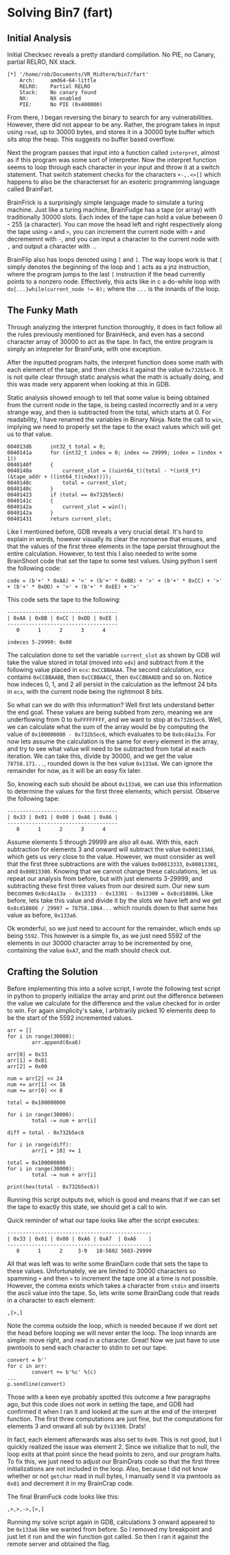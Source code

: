 # Solving Bin7 (fart)
## Initial Analysis
Initial Checksec reveals a pretty standard compilation. No PIE, no Canary, partial RELRO, NX stack.
```
[*] '/home/rob/Documents/VR_Midterm/bin7/fart'
    Arch:     amd64-64-little
    RELRO:    Partial RELRO
    Stack:    No canary found
    NX:       NX enabled
    PIE:      No PIE (0x400000)
```
From there, I began reversing the binary to search for any vulnerabilities. However, there did not
appear to be any. Rather, the program takes in input using `read`, up to 30000 bytes, and stores it
in a 30000 byte buffer which sits atop the heap. This suggests no buffer based overflow.

Next the program passes that input into a function called `interpret`, almost as if this program was
some sort of interpreter. Now the interpret function seems to loop through each character in your
input and throw it at a switch statement. That switch statement checks for the characters `+-,.<>[]`
which happens to also be the characterset for an esoteric programming language called BrainFart. 

BrainFrick is a surprisingly simple language made to simulate a turing machine. Just like a turing
machine, BrainFudge has a tape (or array) with traditionally 30000 slots. Each index of the tape
can hold a value between 0 - 255 (a character). You can move the head left and right respectively
along the tape using `<` and `>`, you can increment the current node with `+` and decrememnt with
`-`, and you can input a character to the current node with `,` and output a character with `.`.

BrainFlip also has loops denoted using `[` and `]`. The way loops work is that `[` simply denotes
the beginning of the loop and `]` acts as a jnz instruction, where the program jumps to the last
`[` instruction if the head currently points to a nonzero node. Effectively, this acts like in c
a do-while loop with `do{...}while(current_node != 0);` where the `...` is the innards of the loop.

## The Funky Math
Through analyzing the interpret function thoroughly, it does in fact follow all the rules previously
mentioned for BrainHeck, and even has a second character array of 30000 to act as the tape. In fact,
the entire program is simply an intepreter for BrainFunk, with one exception. 

After the inputted program halts, the interpret function does some math with each element of the 
tape, and then checks it against the value `0x732b5ec6`. It is not quite clear through static
analysis what the math is actually doing, and this was made very apparent when looking at this
in GDB.

Static analysis showed enough to tell that some value is being obtained from the current node in
the tape, is being casted incorrectly and in a very strange way, and then is subtracted from the
total, which starts at 0. For readability, I have renamed the variables in Binary Ninja. Note the
call to `win`, implying we need to properly set the tape to the exact values which will get us
to that value. 
```
004013d6      int32_t total = 0;
0040141a      for (int32_t index = 0; index <= 29999; index = (index + 1))
0040140f      {
0040140a          current_slot = ((uint64_t)(total - *(int8_t*)(&tape_addr + ((int64_t)index))));
0040140c          total = current_slot;
0040140c      }
00401423      if (total == 0x732b5ec6)
0040141c      {
0040142a          current_slot = win();
0040142a      }
00401431      return current_slot;
```

Like I mentioned before, GDB reveals a very crucial detail. It's hard to explain in words, however
visually its clear the nonsense that ensues, and that the values of the first three elements in
the tape persist throughout the entire calculation. However, to test this I also needed to write
some BrainShoot code that set the tape to some test values. Using python I sent the following
code:
```
code = (b'+' * 0xAA) + '>' + (b'+' * 0xBB) + '>' + (b'+' * 0xCC) + '>' + (b'+' * 0xDD) + '>' + (b'+' * 0xEE) + '>'
```

This code sets the tape to the following:
```
------------------------------------
| 0xAA | 0xBB | 0xCC | 0xDD | 0xEE |
------------------------------------
   0      1      2      3      4

indeces 5-29999: 0x00
```

The calculation done to set the variable `current_slot` as shown by GDB will take the value stored
in total (moved into `edx`) and subtract from it the following value placed in `ecx`: `0xCCBBAAAA`.
The second calculation, `ecx` contains `0xCCBBAABB`, then `0xCCBBAACC`, then `0xCCBBAADD` and so on.
Notice how indeces 0, 1, and 2 all persist in the calculation as the leftmost 24 bits in `ecx`, with
the current node being the rightmost 8 bits. 

So what can we do with this information? Well first lets understand better the end goal. These values
are being subbed from zero, meaning we are underflowing from 0 to `0xFFFFFFFF`, and we want to stop
at `0x732b5ec6`. Well, we can calculate what the sum of the array would be by computing the value
of `0x100000000 - 0x732b5ec6`, which evaluates to be `0x8cd4a13a`. For now lets assume the calculation 
is the same for every element in the array, and try to see what value will need to be subtracted from 
total at each iteration. We can take this, divide by 30000, and we get the value `78758.171...`, 
rounded down is the hex value `0x133a6`. We can ignore the remainder for now, as it will be an easy
fix later. 

So, knowing each sub should be about `0x133a6`, we can use this information to determine the values
for the first three elements, which persist. Observe the following tape:
```
------------------------------------
| 0x33 | 0x01 | 0x00 | 0xA6 | 0xA6 |
------------------------------------
   0      1      2      3      4
```
Assume elements 5 through 29999 are also all `0xA6`. With this, each subtraction for elements 3 and
onward will subtract the value `0x000133A6`, which gets us very close to the value. However, we must
consider as well that the first three subtractions are with the values `0x00013333`, `0x00013301`,
and `0x00013300`. Knowing that we cannot change these calculations, let us repeat our analysis from
before, but with just elements 3-29999, and subtracting these first three values from our desired sum.
Our new sum becomes `0x8cd4a13a - 0x13333 - 0x13301 - 0x13300 = 0x8cd10806`. Like before, lets take
this value and divide it by the slots we have left and we get `0x8cd10806 / 29997 = 78758.1864...`
which rounds down to that same hex value as before, `0x133a6`.

Ok wonderful, so we just need to account for the remainder, which ends up being `5592`. This however
is a simple fix, as we just need 5592 of the elements in our 30000 character array to be incremented
by one, containing the value `0xA7`, and the math should check out.

## Crafting the Solution
Before implementing this into a solve script, I wrote the following test script in python to properly
initialize the array and print out the difference between the value we calculate for the difference
and the value checked for in order to win. For again simplicity's sake, I arbitrarily picked 10 elements
deep to be the start of the 5592 incremented values.
```
arr = []
for i in range(30000):
        arr.append(0xa6)

arr[0] = 0x33
arr[1] = 0x01
arr[2] = 0x00

num = arr[2] << 24
num += arr[1] << 16
num += arr[0] << 8

total = 0x100000000

for i in range(30000):
        total -= num + arr[i]

diff = total - 0x732b5ec6

for i in range(diff):
        arr[i + 10] += 1

total = 0x100000000
for i in range(30000):
        total -= num + arr[i]

print(hex(total - 0x732b5ec6))
```

Running this script outputs `0x0`, which is good and means that if we can set the tape to exactly this
state, we should get a call to win.

Quick reminder of what our tape looks like after the script executes:
```
-----------------------------------------------
| 0x33 | 0x01 | 0x00 | 0xA6 | 0xA7  | 0xA6    |
-----------------------------------------------
   0      1      2     3-9   10-5602 5603-29999
```

All that was left was to write some BrainDarn code that sets the tape to these values. Unfortunately,
we are limited to 30000 characters so spamming `+` and then `>` to increment the tape one at a time
is not possible. However, the comma exists which takes a character from `stdin` and inserts the ascii
value into the tape. So, lets write some BrainDang code that reads in a character to each element:
```
,[>,]
```

Note the comma outside the loop, which is needed because if we dont set the head before looping we will
never enter the loop. The loop innards are simple: move right, and read in a character. Great! Now we
just have to use pwntools to send each character to stdin to set our tape.
```
convert = b''
for c in arr:
        convert += b'%c' %(c)
...
p.sendline(convert)
```

Those with a keen eye probably spotted this outcome a few paragraphs ago, but this code does not work
in setting the tape, and GDB had confirmed it when I ran it and looked at the sum at the end of the 
interpret function. The first three computations are just fine, but the computations for elements 3
and onward all sub by `0x13300`. Drats! 

In fact, each element afterwards was also set to `0x00`. This is not good, but I quickly realized the 
issue was element 2. Since we initialize that to null, the loop exits at that point since the head 
points to zero, and our program halts. To fix this, we just need to adjust our BrainDrats code so that
the first three initializations are not included in the loop. Also, because I did not know whether or
not `getchar` read in null bytes, I manually send it via pwntools as `0x01` and decrement it in my 
BrainCrap code.

The final BrainFuck code looks like this:
```
,>,>,->,[>,]
```

Running my solve script again in GDB, calculations 3 onward appeared to be `0x133a6` like we wanted
from before. So I removed my breakpoint and just let it run and the win function got called. So then
I ran it against the remote server and obtained the flag. 
